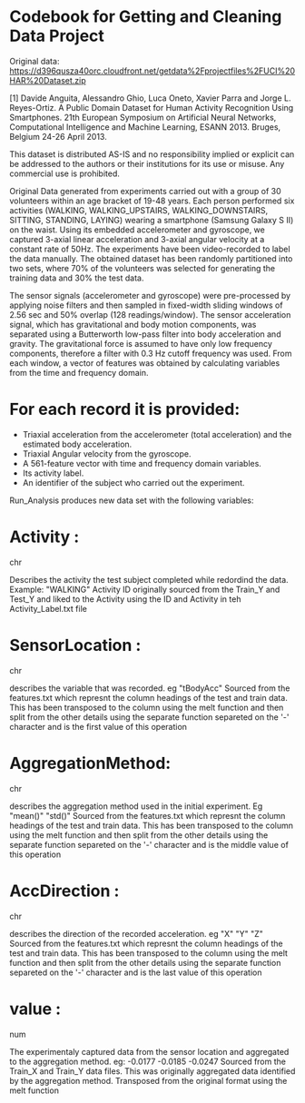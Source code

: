 # Codebook for Getting and Cleaning Data Project

Original data: https://d396qusza40orc.cloudfront.net/getdata%2Fprojectfiles%2FUCI%20HAR%20Dataset.zip

[1] Davide Anguita, Alessandro Ghio, Luca Oneto, Xavier Parra and Jorge L. Reyes-Ortiz. A Public Domain Dataset for Human Activity Recognition Using Smartphones. 21th European Symposium on Artificial Neural Networks, Computational Intelligence and Machine Learning, ESANN 2013. Bruges, Belgium 24-26 April 2013. 

This dataset is distributed AS-IS and no responsibility implied or explicit can be addressed to the authors or their institutions for its use or misuse. Any commercial use is prohibited.

Original Data generated from experiments carried out with a group of 30 volunteers within an age bracket of 19-48 years. Each person performed six activities (WALKING, WALKING_UPSTAIRS, WALKING_DOWNSTAIRS, SITTING, STANDING, LAYING) wearing a smartphone (Samsung Galaxy S II) on the waist. Using its embedded accelerometer and gyroscope, we captured 3-axial linear acceleration and 3-axial angular velocity at a constant rate of 50Hz. The experiments have been video-recorded to label the data manually. The obtained dataset has been randomly partitioned into two sets, where 70% of the volunteers was selected for generating the training data and 30% the test data. 

The sensor signals (accelerometer and gyroscope) were pre-processed by applying noise filters and then sampled in fixed-width sliding windows of 2.56 sec and 50% overlap (128 readings/window). The sensor acceleration signal, which has gravitational and body motion components, was separated using a Butterworth low-pass filter into body acceleration and gravity. The gravitational force is assumed to have only low frequency components, therefore a filter with 0.3 Hz cutoff frequency was used. From each window, a vector of features was obtained by calculating variables from the time and frequency domain. 

For each record it is provided:
======================================

- Triaxial acceleration from the accelerometer (total acceleration) and the estimated body acceleration.
- Triaxial Angular velocity from the gyroscope. 
- A 561-feature vector with time and frequency domain variables. 
- Its activity label. 
- An identifier of the subject who carried out the experiment.

Run_Analysis produces new data set with the following variables:

# Activity         : 

chr  

Describes the activity the test subject completed while redordind the data. Example: "WALKING"
Activity ID originally sourced from the Train_Y and Test_Y and liked to the Activity using the ID and Activity in teh Activity_Label.txt file

# SensorLocation   : 

chr  

describes the variable that was recorded. eg "tBodyAcc" 
Sourced from the features.txt which represnt the column headings of the test and train data. This has been transposed to the column using the melt function and then split from the other details using the separate function separeted on the '-' character and is the first value of this operation 

# AggregationMethod: 

chr  

describes the aggregation method used in the initial experiment. Eg "mean()" "std()"
Sourced from the features.txt which represnt the column headings of the test and train data. This has been transposed to the column using the melt function and then split from the other details using the separate function separeted on the '-' character and is the middle value of this operation 

# AccDirection     : 

chr  

describes the direction of the recorded acceleration. eg "X" "Y" "Z"
Sourced from the features.txt which represnt the column headings of the test and train data. This has been transposed to the column using the melt function and then split from the other details using the separate function separeted on the '-' character and is the last value of this operation 

# value            : 

num  

The experimentaly captured data from the sensor location and aggregated to the aggregation method. eg: -0.0177 -0.0185 -0.0247 
Sourced from the Train_X and Train_Y data files. This was originally aggregated data identified by the aggregation method. Transposed from the original format using the melt function
